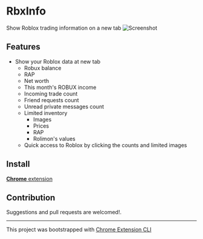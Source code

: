 # RbxInfo

Show Roblox trading information on a new tab
![Screenshot](https://i.imgur.com/9r9gzpA.png)

## Features

- Show your Roblox data at new tab
    - Robux balance
    - RAP
    - Net worth
    - This month's ROBUX income
    - Incoming trade count
    - Friend requests count
    - Unread private messages count
    - Limited inventory
        - Images
        - Prices
        - RAP
        - Rolimon's values
    - Quick access to Roblox by clicking the counts and limited images

## Install

[**Chrome** extension](https://chrome.google.com/webstore/detail/rbxinfo/oanmglljfjcfdljagcennjeebaidmiea)

## Contribution

Suggestions and pull requests are welcomed!.

---

This project was bootstrapped with [Chrome Extension CLI](https://github.com/dutiyesh/chrome-extension-cli)

